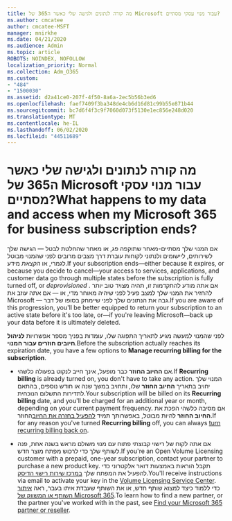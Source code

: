 ```yaml
---
title: מה קורה לנתונים ולגישה שלי כאשר ה365 של Microsoft עבור מנוי עסקי מסתיים?
ms.author: cmcatee
author: cmcatee-MSFT
manager: mnirkhe
ms.date: 04/21/2020
ms.audience: Admin
ms.topic: article
ROBOTS: NOINDEX, NOFOLLOW
localization_priority: Normal
ms.collection: Adm_O365
ms.custom:
- "484"
- "1500030"
ms.assetid: d2a41ce0-207f-4f50-8a6a-2ec5b56b3ed6
ms.openlocfilehash: faef7409f3ba348de4cb6d16d81c99b55e871b44
ms.sourcegitcommit: bc7d6f4f3c9f7060d073f5130e1ec856e248d020
ms.translationtype: MT
ms.contentlocale: he-IL
ms.lasthandoff: 06/02/2020
ms.locfileid: "44511689"
---
```

# <a name="what-happens-to-my-data-and-access-when-my-microsoft-365-for-business-subscription-ends"></a><span data-ttu-id="b65a9-102">מה קורה לנתונים ולגישה שלי כאשר ה365 של Microsoft עבור מנוי עסקי מסתיים?</span><span class="sxs-lookup"><span data-stu-id="b65a9-102">What happens to my data and access when my Microsoft 365 for business subscription ends?</span></span>

<span data-ttu-id="b65a9-103">אם המנוי שלך מסתיים-מאחר שתוקפה פג, או מאחר שהחלטת לבטל — הגישה שלך לשירותים, ליישומים ולנתוני לקוחות עוברת דרך מצבים מרובים לפני שהמנוי מבוטל לגמרי, או *הקצאת* מידע.</span><span class="sxs-lookup"><span data-stu-id="b65a9-103">If your subscription ends—either because it expires, or because you decide to cancel—your access to services, applications, and customer data go through multiple states before the subscription is fully turned off, or  *deprovisioned*  .</span></span> <span data-ttu-id="b65a9-104">אם אתה מודע להתקדמות זו, תהיה מצויד טוב יותר להחזיר את המנוי שלך למצב פעיל לפני שיהיה מאוחר מדי, או — אם אתה עוזב את Microsoft — גבה את הנתונים שלך לפני שיימחק בסופו של דבר.</span><span class="sxs-lookup"><span data-stu-id="b65a9-104">If you are aware of this progression, you'll be better equipped to return your subscription to an active state before it's too late, or—if you're leaving Microsoft—back up your data before it is ultimately deleted.</span></span>
  
<span data-ttu-id="b65a9-105">לפני שהמנוי למעשה מגיע לתאריך התפוגה שלו, עומדות בפניך מספר אפשרויות **לניהול חיובים חוזרים עבור המנוי**.</span><span class="sxs-lookup"><span data-stu-id="b65a9-105">Before the subscription actually reaches its expiration date, you have a few options to **Manage recurring billing for the subscription**.</span></span>
  
- <span data-ttu-id="b65a9-106">אם **החיוב החוזר** כבר מופעל, אינך חייב לנקוט בפעולה כלשהי.</span><span class="sxs-lookup"><span data-stu-id="b65a9-106">If **Recurring billing** is already turned on, you don't have to take any action.</span></span> <span data-ttu-id="b65a9-107">המנוי שלך יחויב בתאריך **החיוב החוזר** שלו, ותחויב במשך שנה או חודש נוספים, בהתאם לתדירות התשלום הנוכחית.</span><span class="sxs-lookup"><span data-stu-id="b65a9-107">Your subscription will be billed on its **Recurring billing** date, and you'll be charged for an additional year or month, depending on your current payment frequency.</span></span> <span data-ttu-id="b65a9-108">אם מסיבה כלשהי הפכת את **החיוב החוזר** להיות מבוטל, באפשרותך תמיד [להפעיל בחזרה את החיוב](https://docs.microsoft.com/microsoft-365/commerce/subscriptions/renew-your-subscription#turn-recurring-billing-off-or-on)החוזר.</span><span class="sxs-lookup"><span data-stu-id="b65a9-108">If for any reason you've turned **Recurring billing** off, you can always [turn recurring billing back on](https://docs.microsoft.com/microsoft-365/commerce/subscriptions/renew-your-subscription#turn-recurring-billing-off-or-on).</span></span>

- <span data-ttu-id="b65a9-109">אם אתה לקוח של רישוי קבוצתי פתוח עם מנוי משולם מראש בשנה אחת, פנה לשותף שלך כדי לרכוש מפתח מוצר חדש.</span><span class="sxs-lookup"><span data-stu-id="b65a9-109">If you're an Open Volume Licensing customer with a prepaid, one-year subscription, contact your partner to purchase a new product key.</span></span> <span data-ttu-id="b65a9-110">תקבל הוראות באמצעות דואר אלקטרוני כדי להפעיל את המפתח שלך [במרכז שירות רישוי הדיסק](https://go.microsoft.com/fwlink/p/?LinkID=282016).</span><span class="sxs-lookup"><span data-stu-id="b65a9-110">You'll receive instructions via email to activate your key in the [Volume Licensing Service Center](https://go.microsoft.com/fwlink/p/?LinkID=282016).</span></span> <span data-ttu-id="b65a9-111">כדי ללמוד כיצד למצוא שותף חדש, או את השותף שעבדת איתו בעבר, ראה [איתור השותף או המשווק של Microsoft 365](https://docs.microsoft.com/microsoft-365/admin/manage/find-your-partner-or-reseller).</span><span class="sxs-lookup"><span data-stu-id="b65a9-111">To learn how to find a new partner, or the partner you've worked with in the past, see [Find your Microsoft 365 partner or reseller](https://docs.microsoft.com/microsoft-365/admin/manage/find-your-partner-or-reseller).</span></span>